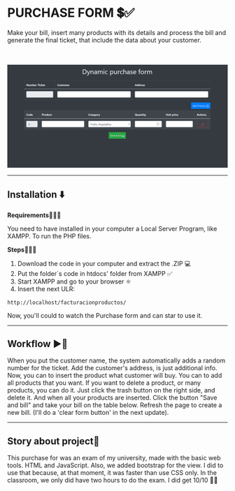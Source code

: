 # PURCHASE FORM 💲✅
Make your bill, insert many products with its details and process the bill and generate the final ticket, that include the data about your customer.

<code>
    <img src="./assets/PurchaseForm.gif" />
</code>

<hr>

## Installation ⬇️ 

**Requirements👮🏻‍♂️**

You need to have installed in your computer a Local Server Program, like XAMPP. 
To run the PHP files.

**Steps🚶🏻‍♂️**
1. Download the code in your computer and extract the .ZIP 💻
2. Put the folder´s code in htdocs' folder from XAMPP ✅
3. Start XAMPP and go to your browser ⚛️
4. Insert the next ULR: 
```
http://localhost/facturacionproductos/
```

Now, you'll could to watch the Purchase form and can star to use it.

<hr>

## Workflow ▶️🔄

When you put the customer name, the system automatically adds a random number for the ticket.
Add the customer's address, is just additional info.
Now, you can to insert the product what customer will buy. You can to add all products that you want.
If you want to delete a product, or many products, you can do it. Just click the trash button on the right side, and delete it.
And when all your products are inserted. Click the button "Save and bill" and take your bill on the table below.
Refresh the page to create a new bill. (I'll do a 'clear form button' in the next update).

<hr>

## Story about project📖 

This purchase for was an exam of my university, made with the basic web tools. HTML and JavaScript. Also, we added bootstrap for the view. I did to use that because, at that moment, it was faster than use CSS only.
In the classroom, we only did have two hours to do the exam. I did get 10/10 🥳🍾 
